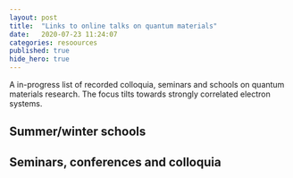 ```yaml
---
layout: post
title:  "Links to online talks on quantum materials"
date:   2020-07-23 11:24:07
categories: resoources
published: true
hide_hero: true
---
```



A in-progress list of recorded colloquia, seminars and schools on quantum materials research. The focus tilts towards strongly correlated electron systems.

## Summer/winter schools



## Seminars, conferences and colloquia
